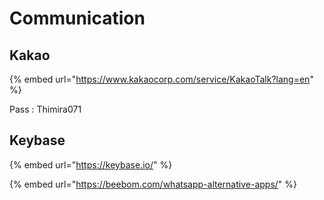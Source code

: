 # Communication

## Kakao

{% embed url="https://www.kakaocorp.com/service/KakaoTalk?lang=en" %}

Pass : Thimira071



## Keybase

{% embed url="https://keybase.io/" %}

{% embed url="https://beebom.com/whatsapp-alternative-apps/" %}



